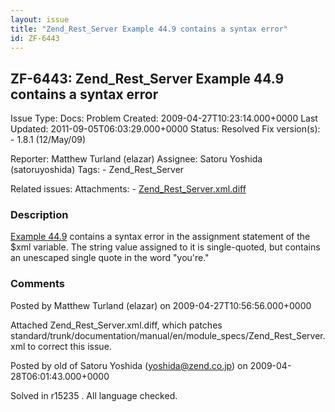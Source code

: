```yaml
---
layout: issue
title: "Zend_Rest_Server Example 44.9 contains a syntax error"
id: ZF-6443
---
```


ZF-6443: Zend\_Rest\_Server Example 44.9 contains a syntax error
----------------------------------------------------------------

 Issue Type: Docs: Problem Created: 2009-04-27T10:23:14.000+0000 Last Updated: 2011-09-05T06:03:29.000+0000 Status: Resolved Fix version(s): - 1.8.1 (12/May/09)
 
 Reporter:  Matthew Turland (elazar)  Assignee:  Satoru Yoshida (satoruyoshida)  Tags: - Zend\_Rest\_Server
 
 Related issues: 
 Attachments: - [Zend\_Rest\_Server.xml.diff](/issues/secure/attachment/11896/Zend_Rest_Server.xml.diff)
 
### Description

[Example 44.9](http://framework.zend.com/manual/en/zend.rest.server.html#zend.rest.server.customxml) contains a syntax error in the assignment statement of the $xml variable. The string value assigned to it is single-quoted, but contains an unescaped single quote in the word "you're."

 

 

### Comments

Posted by Matthew Turland (elazar) on 2009-04-27T10:56:56.000+0000

Attached Zend\_Rest\_Server.xml.diff, which patches standard/trunk/documentation/manual/en/module\_specs/Zend\_Rest\_Server.xml to correct this issue.

 

 

Posted by old of Satoru Yoshida (yoshida@zend.co.jp) on 2009-04-28T06:01:43.000+0000

Solved in r15235 . All language checked.

 

 